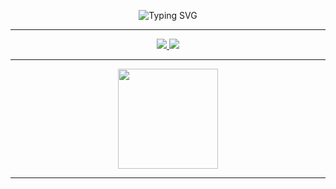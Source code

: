 <p align="center">
  <img src="https://readme-typing-svg.demolab.com?font=Fira+Code&pause=2000&color=00C0FF&center=true&vCenter=true&width=600&lines=Hi;I'm Alper;:)" alt="Typing SVG" />
</p>

---

<p align="center">
  <a href="https://alpersanli.github.io" target="_blank">
    <img src="https://img.shields.io/badge/Website-0A192F?style=for-the-badge&logo=google-chrome&logoColor=white" />
  </a>
  <a href="mailto:alpersanli16@gmail.com">
    <img src="https://img.shields.io/badge/Email-0A192F?style=for-the-badge&logo=gmail&logoColor=white" />
  </a>
</p>

---

<p align="center">
  <img height="160em" src="https://github-readme-stats.vercel.app/api/top-langs/?username=alpersanli&layout=compact&theme=transparent&hide_border=true&langs_count=6" />
</p>

---
